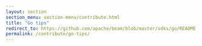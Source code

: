 ```yaml
---
layout: section
section_menu: section-menu/contribute.html
title: "Go tips"
redirect_to: https://github.com/apache/beam/blob/master/sdks/go/README.md
permalink: /contribute/go-tips/
---
```

<!--
Licensed under the Apache License, Version 2.0 (the "License");
you may not use this file except in compliance with the License.
You may obtain a copy of the License at

http://www.apache.org/licenses/LICENSE-2.0

Unless required by applicable law or agreed to in writing, software
distributed under the License is distributed on an "AS IS" BASIS,
WITHOUT WARRANTIES OR CONDITIONS OF ANY KIND, either express or implied.
See the License for the specific language governing permissions and
limitations under the License.
-->
